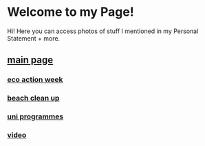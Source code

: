 # Welcome to my Page!
Hi! Here you can access photos of stuff I mentioned in my Personal Statement + more. 

## [main page](https://minchxy.github.io/index.html)


### [eco action week](https://minchxy.github.io/gallery/eco.html)

###  [beach clean up](https://minchxy.github.io/gallery/beach.html)

###  [uni programmes](https://minchxy.github.io/gallery/uni.html)

###  [video](https://minchxy.github.io/gallery/video.html)
